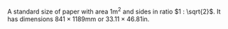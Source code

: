 A standard size of paper with area $1 \textrm{m}^{2}$ and sides in ratio $1 : \sqrt{2}$. It has dimensions $841 \times 1189 \textrm{mm}$ or $33.11 \times 46.81 \textrm{in}$.

